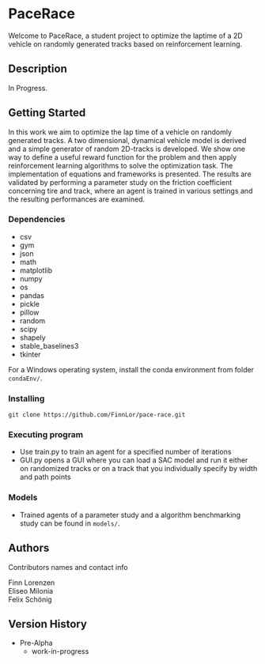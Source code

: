 # PaceRace

Welcome to PaceRace, a student project to optimize the laptime of a 2D vehicle on randomly generated tracks based on reinforcement learning.

## Description

In Progress.

## Getting Started
In this work we aim to optimize the lap time of a vehicle on randomly generated tracks. A two dimensional, dynamical vehicle model is derived and a simple generator of random 2D-tracks is developed. We show one way to define a useful reward function for the problem and then apply reinforcement learning algorithms to solve the optimization task. The implementation of equations and frameworks is presented. The results are validated by performing a parameter study on the friction coefficient concerning tire and track, where an agent is trained in various settings and the resulting performances are examined.


### Dependencies

* csv
* gym
* json
* math
* matplotlib   
* numpy  
* os  
* pandas
* pickle
* pillow   
* random  
* scipy  
* shapely  
* stable_baselines3  
* tkinter  

For a Windows operating system, install the conda environment from folder ```condaEnv/```.

### Installing

```
git clone https://github.com/FinnLor/pace-race.git
```

### Executing program

* Use train.py to train an agent for a specified number of iterations
* GUI.py opens a GUI where you can load a SAC model and run it either on randomized tracks or on a track that you individually specify by width and path points

### Models
* Trained agents of a parameter study and a algorithm benchmarking study can be found in ```models/```.


## Authors

Contributors names and contact info

Finn Lorenzen  
Eliseo Milonia  
Felix Schönig  


## Version History


* Pre-Alpha
    * work-in-progress

